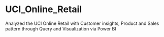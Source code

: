 # UCI_Online_Retail
Analyzed the UCI Online Retail with Customer insights, Product and Sales pattern through Query and Visualization via Power BI
